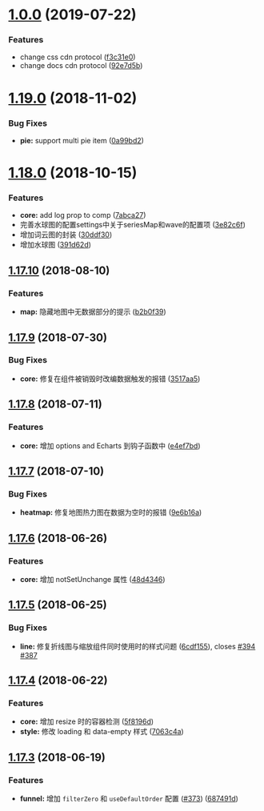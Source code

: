 <a name="1.0.0"></a>
# [1.0.0](https://github.com/djkloop/v-charts/compare/v1.19.0...v1.0.0) (2019-07-22)


### Features

* change css cdn protocol ([f3c31e0](https://github.com/djkloop/v-charts/commit/f3c31e0))
* change docs cdn protocol ([92e7d5b](https://github.com/djkloop/v-charts/commit/92e7d5b))



<a name="1.19.0"></a>
# [1.19.0](https://github.com/ElemeFE/v-charts/compare/v1.18.0...v1.19.0) (2018-11-02)


### Bug Fixes

* **pie:** support multi pie item ([0a99bd2](https://github.com/ElemeFE/v-charts/commit/0a99bd2))



<a name="1.18.0"></a>
# [1.18.0](https://github.com/ElemeFE/v-charts/compare/v1.17.10...v1.18.0) (2018-10-15)


### Features

* **core:** add log prop to comp ([7abca27](https://github.com/ElemeFE/v-charts/commit/7abca27))
* 完善水球图的配置settings中关于seriesMap和wave的配置项 ([3e82c6f](https://github.com/ElemeFE/v-charts/commit/3e82c6f))
* 增加词云图的封装 ([30ddf30](https://github.com/ElemeFE/v-charts/commit/30ddf30))
* 增加水球图 ([391d62d](https://github.com/ElemeFE/v-charts/commit/391d62d))



<a name="1.17.10"></a>
## [1.17.10](https://github.com/ElemeFE/v-charts/compare/v1.17.9...v1.17.10) (2018-08-10)


### Features

* **map:** 隐藏地图中无数据部分的提示 ([b2b0f39](https://github.com/ElemeFE/v-charts/commit/b2b0f39))



<a name="1.17.9"></a>
## [1.17.9](https://github.com/ElemeFE/v-charts/compare/v1.17.8...v1.17.9) (2018-07-30)


### Bug Fixes

* **core:** 修复在组件被销毁时改编数据触发的报错 ([3517aa5](https://github.com/ElemeFE/v-charts/commit/3517aa5))



<a name="1.17.8"></a>
## [1.17.8](https://github.com/ElemeFE/v-charts/compare/v1.17.7...v1.17.8) (2018-07-11)


### Features

* **core:** 增加 options and Echarts 到钩子函数中 ([e4ef7bd](https://github.com/ElemeFE/v-charts/commit/e4ef7bd))



<a name="1.17.7"></a>
## [1.17.7](https://github.com/ElemeFE/v-charts/compare/v1.17.6...v1.17.7) (2018-07-10)


### Bug Fixes

* **heatmap:** 修复地图热力图在数据为空时的报错 ([9e6b16a](https://github.com/ElemeFE/v-charts/commit/9e6b16a))



<a name="1.17.6"></a>
## [1.17.6](https://github.com/ElemeFE/v-charts/compare/v1.17.5...v1.17.6) (2018-06-26)


### Features

* **core:** 增加 notSetUnchange 属性 ([48d4346](https://github.com/ElemeFE/v-charts/commit/48d4346))



<a name="1.17.5"></a>
## [1.17.5](https://github.com/ElemeFE/v-charts/compare/v1.17.4...v1.17.5) (2018-06-25)


### Bug Fixes

* **line:** 修复折线图与缩放组件同时使用时的样式问题 ([6cdf155](https://github.com/ElemeFE/v-charts/commit/6cdf155)), closes [#394](https://github.com/ElemeFE/v-charts/issues/394) [#387](https://github.com/ElemeFE/v-charts/issues/387)



<a name="1.17.4"></a>
## [1.17.4](https://github.com/ElemeFE/v-charts/compare/v1.17.3...v1.17.4) (2018-06-22)


### Features

* **core:** 增加 resize 时的容器检测 ([5f8196d](https://github.com/ElemeFE/v-charts/commit/5f8196d))
* **style:** 修改 loading 和 data-empty 样式 ([7063c4a](https://github.com/ElemeFE/v-charts/commit/7063c4a))



<a name="1.17.3"></a>
## [1.17.3](https://github.com/ElemeFE/v-charts/compare/v1.17.2...v1.17.3) (2018-06-19)


### Features

* **funnel:** 增加 `filterZero` 和 `useDefaultOrder` 配置 ([#373](https://github.com/ElemeFE/v-charts/issues/373)) ([687491d](https://github.com/ElemeFE/v-charts/commit/687491d))
